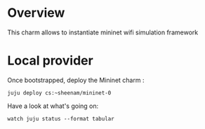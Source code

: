 # Overview
This charm allows to instantiate mininet wifi simulation framework




# Local provider

Once bootstrapped, deploy the Mininet charm :

    juju deploy cs:~sheenam/mininet-0

Have a look at what's going on:

    watch juju status --format tabular



